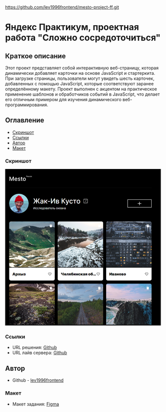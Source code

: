 https://github.com/lev1996frontend/mesto-project-ff.git

# Яндекс Практикум, проектная работа "Сложно сосредоточиться"
## Краткое описание
Этот проект представляет собой интерактивную веб-страницу, которая динамически добавляет карточки на основе JavaScript и стартеркита. При загрузке страницы, пользователи могут увидеть шесть карточек, добавленных с помощью JavaScript, которые соответствуют заранее определённому макету.
Проект выполнен с акцентом на практическое применение шаблонов и обработчиков событий в JavaScript, что делает его отличным примером для изучения динамического веб-программирования. 

## Оглавление

- [Скриншот](#скриншот)
- [Ссылки](#ссылки)
- [Автор](#автор) 
- [Макет](#макет)


### Скриншот

![](./images/screenshot.png)


### Ссылки

- URL решения: [Github](https://github.com/lev1996frontend/mesto-project-ff.git)
- URL лайв сервера: [Github](https://lev1996frontend.github.io/mesto-project-ff/)

## Автор

- Github - [lev1996frontend](https://github.com/lev1996frontend)

### Макет

- Макет задания: [Figma](https://www.figma.com/design/bjyvbKKJN2naO0ucURl2Z0/JavaScript.-Sprint-5?node-id=0-1&t=Labg97fzhequOESg-0)
